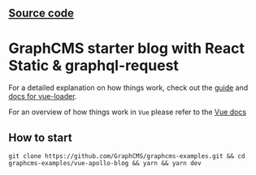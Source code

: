 ## [Source code](https://github.com/GraphCMS/graphcms-examples/tree/master/vue-apollo-blog)

# GraphCMS starter blog with React Static & graphql-request

For a detailed explanation on how things work, check out the [guide](http://vuejs-templates.github.io/webpack/) and [docs for vue-loader](http://vuejs.github.io/vue-loader).

For an overview of how things work in `Vue` please refer to the [Vue docs](https://vuejs.org/v2/guide/)

## How to start
```
git clone https://github.com/GraphCMS/graphcms-examples.git && cd graphcms-examples/vue-apollo-blog && yarn && yarn dev
```